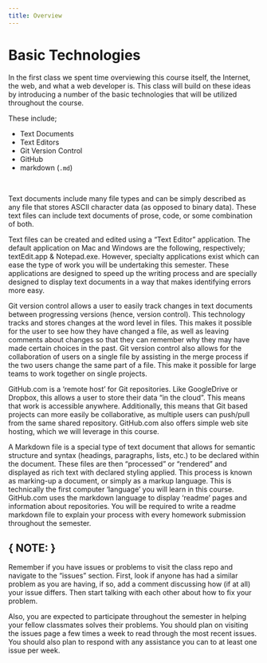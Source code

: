 ```yaml
---
title: Overview
---
```


# Basic Technologies

In the first class we spent time overviewing this course itself, the Internet, the web, and what a web developer is. This class will build on these ideas by introducing a number of the basic technologies that will be utilized throughout the course. 

These include;

- Text Documents
- Text Editors
- Git Version Control
- GitHub
- markdown (`.md`)

<br />

Text documents include many file types and can be simply described as any file that stores ASCII character data (as opposed to binary data). These text files can include text documents of prose, code, or some combination of both. 

Text files can be created and edited using a “Text Editor” application. The default application on Mac and Windows are the following, respectively; textEdit.app & Notepad.exe. However, specialty applications exist which can ease the type of work you will be undertaking this semester. These applications are designed to speed up the writing process and are specially designed to display text documents in a way that makes identifying errors more easy.

Git version control allows a user to easily track changes in text documents between progressing versions (hence, version control). This technology tracks and stores changes at the word level in files. This makes it possible for the user to see how they have changed a file, as well as leaving comments about changes so that they can remember why they may have made certain choices in the past. Git version control also allows for the collaboration of users on a single file by assisting in the merge process if the two users change the same part of a file. This make it possible for large teams to work together on single projects. 

GitHub.com is a ‘remote host’ for Git repositories. Like GoogleDrive or Dropbox, this allows a user to store their data “in the cloud”. This means that work is accessible anywhere. Additionally, this means that Git based projects can more easily be collaborative, as multiple users can push/pull from the same shared repository. GitHub.com also offers simple web site hosting, which we will leverage in this course.

A Markdown file is a special type of text document that allows for semantic structure and syntax (headings, paragraphs, lists, etc.) to be declared within the document. These files are then “processed” or “rendered” and displayed as rich text with declared styling applied. This process is known as marking-up a document, or simply as a markup language. This is technically the first computer ‘language’ you will learn in this course. GitHub.com uses the markdown language to display ‘readme’ pages and information about repositories. You will be required to write a readme markdown file to explain your process with every homework submission throughout the semester. 

## { NOTE: }
Remember if you have issues or problems to visit the class repo and navigate to the “issues” section. First, look if anyone has had a similar problem as you are having, if so, add a comment discussing how (if at all) your issue differs. Then start talking with each other about how to fix your problem. 

Also, you are expected to participate throughout the semester in helping your fellow classmates solves their problems. You should plan on visiting the issues page a few times a week to read through the most recent issues. You should also plan to respond with any assistance you can to at least one issue per week. 